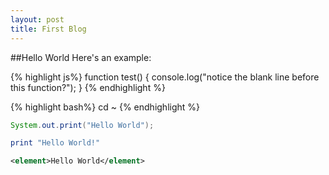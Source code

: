 ```yaml
---
layout: post
title: First Blog
---
```


##Hello World
Here's an example:

{% highlight js%}
function test() {
  console.log("notice the blank line before this function?");
}
{% endhighlight %}

{% highlight bash%}
cd ~
{% endhighlight %}

```java
System.out.print("Hello World");
```

```ruby
print "Hello World!"
```

``` xml
<element>Hello World</element>
```